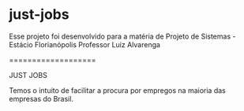# just-jobs


Esse projeto foi desenvolvido para a matéria de Projeto de Sistemas - Estácio Florianópolis
Professor Luiz Alvarenga



===================

JUST JOBS 

Temos o intuito de facilitar a procura por empregos na maioria das empresas do Brasil.
